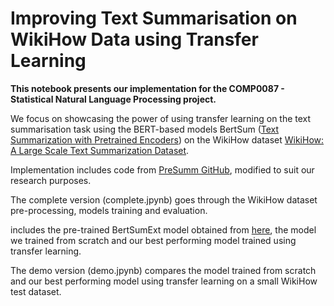 # Improving Text Summarisation on WikiHow Data using Transfer Learning

**This notebook presents our implementation for the COMP0087 - Statistical Natural Language Processing project.**

We focus on showcasing the power of using transfer learning on the text summarisation task using the BERT-based models BertSum ([Text Summarization with Pretrained Encoders](https://arxiv.org/abs/1908.08345)) on the WikiHow dataset [WikiHow: A Large Scale Text Summarization Dataset](https://arxiv.org/abs/1810.09305).

Implementation includes code from [PreSumm GitHub](https://github.com/nlpyang/PreSumm), modified to suit our research purposes.

The complete version (complete.jpynb) goes through the WikiHow dataset pre-processing, models training and evaluation.

includes the pre-trained BertSumExt model obtained from [here](https://drive.google.com/file/d/1kKWoV0QCbeIuFt85beQgJ4v0lujaXobJ/view), the model we trained from scratch and our best performing model trained using transfer learning.

The demo version (demo.jpynb) compares the model trained from scratch and our best performing model using transfer learning on a small WikiHow test dataset.
